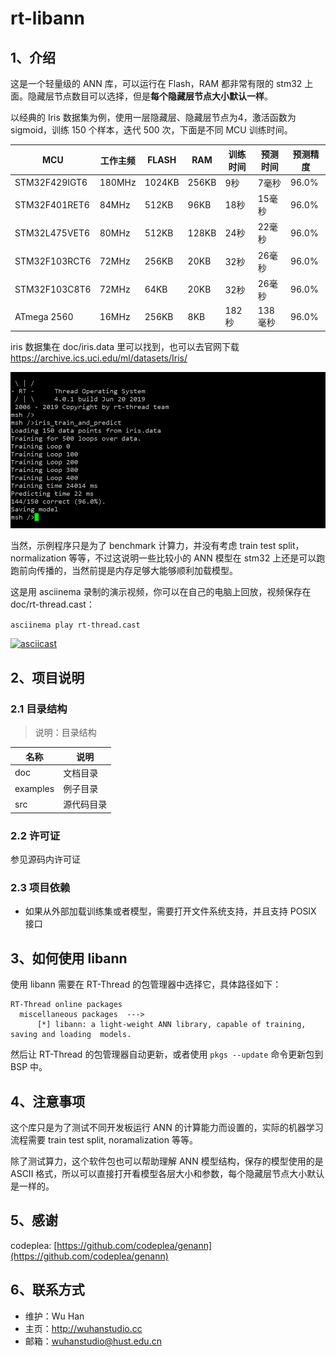 # rt-libann

## 1、介绍

这是一个轻量级的 ANN 库，可以运行在 Flash，RAM 都非常有限的 stm32 上面。隐藏层节点数目可以选择，但是**每个隐藏层节点大小默认一样**。

以经典的 Iris 数据集为例，使用一层隐藏层、隐藏层节点为4，激活函数为 sigmoid，训练 150 个样本，迭代 500 次，下面是不同 MCU 训练时间。

| MCU           | 工作主频 | FLASH  | RAM   | 训练时间 | 预测时间 | 预测精度 |
| ------------- | -------- | ------ | ----- | -------- | -------- | -------- |
| STM32F429IGT6 | 180MHz   | 1024KB | 256KB | 9秒      | 7毫秒    | 96.0%    |
| STM32F401RET6 | 84MHz    | 512KB  | 96KB  | 18秒     | 15毫秒   | 96.0%    |
| STM32L475VET6 | 80MHz    | 512KB  | 128KB | 24秒     | 22毫秒   | 96.0%    |
| STM32F103RCT6 | 72MHz    | 256KB  | 20KB  | 32秒     | 26毫秒   | 96.0%    |
| STM32F103C8T6 | 72MHz    | 64KB   | 20KB  | 32秒     | 26毫秒   | 96.0%    |
| ATmega 2560   | 16MHz    | 256KB  | 8KB   | 182秒    | 138毫秒  | 96.0%    |

iris 数据集在 doc/iris.data 里可以找到，也可以去官网下载 https://archive.ics.uci.edu/ml/datasets/Iris/

![](doc/iris_train_and_predict.png)

当然，示例程序只是为了 benchmark 计算力，并没有考虑 train test split，normalization 等等，不过这说明一些比较小的 ANN 模型在 stm32 上还是可以跑跑前向传播的，当然前提是内存足够大能够顺利加载模型。

这是用 asciinema 录制的演示视频，你可以在自己的电脑上回放，视频保存在 doc/rt-thread.cast：

`asciinema play rt-thread.cast`

[![asciicast](https://asciinema.org/a/254036.svg)](https://asciinema.org/a/254036) 



## 2、项目说明

### 2.1 目录结构

> 说明：目录结构

| 名称     | 说明       |
| -------- | ---------- |
| doc     | 文档目录   |
| examples | 例子目录   |
| src      | 源代码目录 |

### 2.2 许可证

参见源码内许可证

### 2.3 项目依赖

- 如果从外部加载训练集或者模型，需要打开文件系统支持，并且支持 POSIX 接口

## 3、如何使用 libann

使用 libann 需要在 RT-Thread 的包管理器中选择它，具体路径如下：

```
RT-Thread online packages
  miscellaneous packages  --->
      [*] libann: a light-weight ANN library, capable of training, saving and loading  models.
```

然后让 RT-Thread 的包管理器自动更新，或者使用 `pkgs --update` 命令更新包到 BSP 中。

## 4、注意事项

这个库只是为了测试不同开发板运行 ANN 的计算能力而设置的，实际的机器学习流程需要 train test split, noramalization 等等。

除了测试算力，这个软件包也可以帮助理解 ANN 模型结构，保存的模型使用的是 ASCII 格式，所以可以直接打开看模型各层大小和参数，每个隐藏层节点大小默认是一样的。

## 5、感谢

codeplea: [https://github.com/codeplea/genann](https://github.com/codeplea/genann)

## 6、联系方式

- 维护：Wu Han
- 主页：http://wuhanstudio.cc
- 邮箱：wuhanstudio@hust.edu.cn